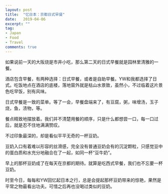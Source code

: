 ```yaml
---
layout: post
title:  "忆日本：京都日式早餐"
date:   2019-04-06
excerpt: ""
tag:
- Japan
- Food
- Travel
comments: true
---
```


如果说前一天的大阪烧是市井小吃，那么第二天的日式早餐就是园林里清雅的一餐。

酒店包含早餐，有两种选择：日式早餐，或者是自助早餐。YW和我都选择了日式。吃饭地点在酒店的底楼，落地窗外就是枯山水景致，虽然小，不过临着这片景色吃早饭，别有风味。

日式早餐是一致的菜单。等了一会，早餐盘端来了，有豆腐，粥，味增汤，玉子烧，鱼，渍物，等。

餐点精致地摆放着。我们并不清楚用餐的顺序，只是什么都想尝一口，每一口过后，就是忍不住地满满赞叹。

不过印象最深的，却是看似平平无奇的一杯豆奶。

豆奶入口有着难以形容的丝滑感，完全没有普通豆奶会有的沉淀颗粒，只感觉豆中的蛋白质和水充分地融合在了一起，如同一杯“豆牛奶”。

早上的那杯豆奶成了在每天在京都的期待。就算是吃西式早餐，我们也不忘要一杯豆奶。

时至今日，每每和YW回忆起日本之行，总是会提起那杯豆奶带来的惊艳，果然是平常之物最看出功夫。可惜之后再也没喝过类似的豆奶。